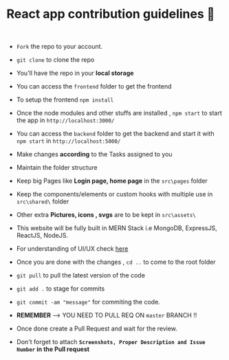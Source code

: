 # React app contribution guidelines 🚀

<br/>

- `Fork` the repo to your account.
- `git clone` to clone the repo

- You'll have the repo in your **local storage**
- You can access the `frontend` folder to get the frontend
- To setup the frontend `npm install`
- Once the node modules and other stuffs are installed , `npm start` to start the app in `http://localhost:3000/`
- You can access the `backend` folder to get the backend and start it with `npm start` in `http://localhost:5000/`
- Make changes **according** to the Tasks assigned to you
- Maintain the folder structure
- Keep big Pages like **Login page, home page** in the `src\pages` folder
- Keep the components/elements or custom hooks with multiple use in `src\shared\` folder
- Other extra **Pictures, icons , svgs** are to be kept in `src\assets\` 
- This website will be fully built in MERN Stack i.e MongoDB, ExpressJS, ReactJS, NodeJS.
- For understanding of UI/UX check [here]([https://www.figma.com/file/6qxdJMmXpIlXS3sWEAvVt8/Untitled?node-id=0%3A](https://www.figma.com/file/SnJ2Rzpy1KtgZfqePy3aka/lnfp?node-id=0%3A1&t=wI1uSeu3Z4SCGCJA-1)1)
- Once you are done with the changes , `cd ..` to come to the root folder
- `git pull` to pull the latest version of the code
- `git add .` to stage for commits
- `git commit -am "message"` for commiting the code.
- **REMEMBER** --> YOU NEED TO PULL REQ ON `master` BRANCH !!
- Once done create a Pull Request and wait for the review.
- Don't forget to attach **`Screenshots, Proper Description and Issue Number` in the Pull request**

<br/>
